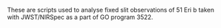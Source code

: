 These are scripts used to analyse fixed slit observations of 51 Eri b taken with JWST/NIRSpec as a part of GO program 3522.
